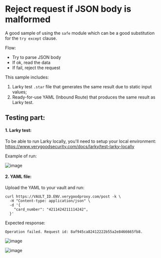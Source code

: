 # Reject request if JSON body is malformed

A good sample of using the `safe` module which can be a good substitution for the `try except` clause.

Flow:
- Try to parse JSON body
- If ok, read the data
- If fail, reject the request

This sample includes:
1. Larky test `.star` file that generates the same result due to static input values;
2. Ready-for-use YAML (Inbound Route) that produces the same result as Larky test.

## Testing part:

#### 1. Larky test:

To be able to run Larky locally, you'll need to setup your local environment:
https://www.verygoodsecurity.com/docs/larky/test-larky-locally

Example of run:

![image](https://github.com/vgs-samples/code-examples/assets/78090218/cd5324de-7db8-40ca-bb26-0bdcfd5c5a5c)

#### 2. YAML file:

Upload the YAML to your vault and run:
```
curl https://VAULT_ID.ENV.verygoodproxy.com/post -k \
  -H "Content-type: application/json" \
  -d '{
    "card_number": "4211424211114242",
  }'
```

Expected response:
```
Operation failed. Request id: 8af945ca82412222b55a2e8466665fb8.
```

![image](https://github.com/vgs-samples/code-examples/assets/78090218/1a4d22a7-06c5-437d-a77c-3ed6488dd690)

![image](https://github.com/vgs-samples/code-examples/assets/78090218/b599aa6d-6e33-4f96-b4cb-d11f3a7d0f19)

